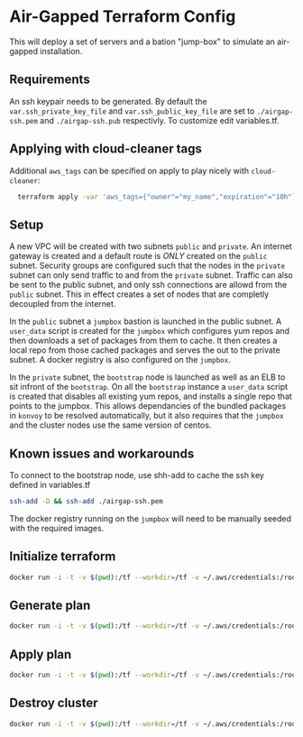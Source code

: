 # Air-Gapped Terraform Config

This will deploy a set of servers and a bation "jump-box" to simulate an
air-gapped installation. 

## Requirements

An ssh keypair needs to be generated. By default the
`var.ssh_private_key_file` and `var.ssh_public_key_file` are set to
`./airgap-ssh.pem` and `./airgap-ssh.pub` respectivly. To customize edit variables.tf.

## Applying with cloud-cleaner tags

Additional `aws_tags` can be specified on apply to play nicely with
`cloud-cleaner`:

```bash
  terraform apply -var 'aws_tags={"owner"="my_name","expiration"="10h"}' ag.tfplan
```

## Setup

A new VPC will be created with two subnets `public` and `private`. An internet
gateway is created and a default route is *ONLY* created on the `public`
subnet. Security groups are configured such that the nodes in the `private`
subnet can only send traffic to and from the `private` subnet. Traffic can
also be sent to the public subnet, and only ssh connections are allowd from
the `public` subnet. This in effect creates a set of nodes that are completly
decoupled from the internet.

In the `public` subnet a `jumpbox` bastion is launched in the public subnet. A
`user_data` script is created for the `jumpbox` which configures yum repos and
then downloads a set of packages from them to cache. It then creates a local
repo from those cached packages and serves the out to the private subnet. A
docker registry is also configured on the `jumpbox`.

In the `private` subnet, the `bootstrap` node is launched as
well as an ELB to sit infront of the `bootstrap`. On all the
`bootstrap` instance a `user_data` script is created that
disables all existing yum repos, and installs a single repo that points to
the jumpbox. This allows dependancies of the bundled packages in `konvoy` to
be resolved automatically, but it also requires that the `jumpbox` and the
cluster nodes use the same version of centos.

## Known issues and workarounds
To connect to the bootstrap node, use shh-add to cache the ssh key defined in
variables.tf
```bash
ssh-add -D && ssh-add ./airgap-ssh.pem
```

The docker registry running on the `jumpbox` will need to be manually seeded
with the required images.

## Initialize terraform
```bash
docker run -i -t -v $(pwd):/tf --workdir=/tf -v ~/.aws/credentials:/root/.aws/credentials -e AWS_PROFILE=XXX_Mesosphere-PowerUser hashicorp/terraform:0.11.14 init
```

## Generate plan
```bash
docker run -i -t -v $(pwd):/tf --workdir=/tf -v ~/.aws/credentials:/root/.aws/credentials -e AWS_PROFILE=XXX_Mesosphere-PowerUser hashicorp/terraform:0.11.14 plan -out=ag.tfplan
```

## Apply plan
```bash
docker run -i -t -v $(pwd):/tf --workdir=/tf -v ~/.aws/credentials:/root/.aws/credentials -e AWS_PROFILE=XXX_Mesosphere-PowerUser hashicorp/terraform:0.11.14 apply ag.tfplan
```

## Destroy cluster
```bash
docker run -i -t -v $(pwd):/tf --workdir=/tf -v ~/.aws/credentials:/root/.aws/credentials -e AWS_PROFILE=XXX_Mesosphere-PowerUser hashicorp/terraform:0.11.14 destroy --force
```


